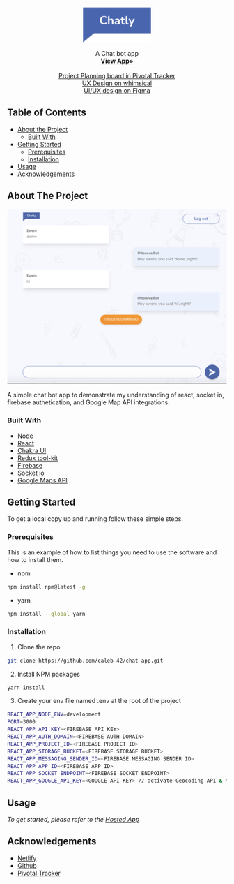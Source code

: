 <!-- PROJECT LOGO -->
<br />
<p align="center">
  <a href="https://cranky-poitras-85c72f.netlify.app">
    <img src="public/Logo.svg" alt="Logo" width="auto" height="80">
  </a>

  <p align="center">
    A Chat bot app
    <br />
    <a target="_blank" href="https://cranky-poitras-85c72f.netlify.app"><strong>View App»</strong></a>
    <br />
    <br />
    <a target="_blank" href="https://www.pivotaltracker.com/n/projects/2535362">Project Planning board in Pivotal Tracker</a>
    <br />
    <a target="_blank" href="https://whimsical.com/chat-app-Ly44A33XdAGVcxqrYDuzio">UX Design on whimsical</a>
    <br />
    <a target="_blank" href="https://www.figma.com/file/w57o4JkQgTtvOUPPlfuDtw/Chatly?node-id=0%3A1">UI/UX design on Figma</a>
  </p>
</p>

<!-- TABLE OF CONTENTS -->

## Table of Contents

- [About the Project](#about-the-project)
  - [Built With](#built-with)
- [Getting Started](#getting-started)
  - [Prerequisites](#prerequisites)
  - [Installation](#installation)
- [Usage](#usage)
- [Acknowledgements](#acknowledgements)

<!-- ABOUT THE PROJECT -->

## About The Project

<img width="600" alt="Screenshot 2019-07-20 at 9 09 09 PM" src="public/landing.png">

A simple chat bot app to demonstrate my understanding of react, socket io, firebase authetication, and Google Map API integrations.

### Built With

- [Node](https://nodejs.org)
- [React](https://reactjs.org)
- [Chakra UI](https://chakra-ui.com/)
- [Redux tool-kit](https://redux-toolkit.js.org/)
- [Firebase](https://firebase.google.com/)
- [Socket io](https://socket.io/)
- [Google Maps API](https://developers.google.com/maps)

<!-- GETTING STARTED -->

## Getting Started

To get a local copy up and running follow these simple steps.

### Prerequisites

This is an example of how to list things you need to use the software and how to install them.

- npm

```sh
npm install npm@latest -g
```

- yarn

```sh
npm install --global yarn
```

### Installation

1. Clone the repo

```sh
git clone https://github.com/caleb-42/chat-app.git
```

2. Install NPM packages

```sh
yarn install
```

3. Create your env file named .env at the root of the project

```sh
REACT_APP_NODE_ENV=development
PORT=3000
REACT_APP_API_KEY=<FIREBASE API KEY>
REACT_APP_AUTH_DOMAIN=<FIREBASE AUTH DOMAIN>
REACT_APP_PROJECT_ID=<FIREBASE PROJECT ID>
REACT_APP_STORAGE_BUCKET=<FIREBASE STORAGE BUCKET>
REACT_APP_MESSAGING_SENDER_ID=<FIREBASE MESSAGING SENDER ID>
REACT_APP_APP_ID=<FIREBASE APP ID>
REACT_APP_SOCKET_ENDPOINT=<FIREBASE SOCKET ENDPOINT>
REACT_APP_GOOGLE_API_KEY=<GOOGLE API KEY> // activate Geocoding API & Maps JavaScript API
```

<!-- USAGE EXAMPLES -->

## Usage

_To get started, please refer to the [Hosted App](https://cranky-poitras-85c72f.netlify.app)_

<!-- ACKNOWLEDGEMENTS -->

## Acknowledgements

- [Netlify](https://www.netlify.com)
- [Github](https://github.com)
- [Pivotal Tracker](pivotaltracker.com)
